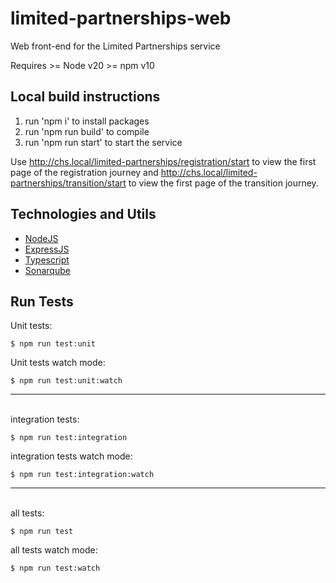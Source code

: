 # limited-partnerships-web
Web front-end for the Limited Partnerships service

Requires >= Node v20
         >= npm v10

## Local build instructions
1. run 'npm i' to install packages
2. run 'npm run build' to compile
3. run 'npm run start' to start the service

Use http://chs.local/limited-partnerships/registration/start to view the first page of the registration journey and
http://chs.local/limited-partnerships/transition/start to view the first page of the transition journey.

## Technologies and Utils

- [NodeJS](https://nodejs.org/)
- [ExpressJS](https://expressjs.com/)
- [Typescript](https://www.typescriptlang.org/)
- [Sonarqube](https://www.sonarqube.org)

## Run Tests

Unit tests:
```
$ npm run test:unit
```
Unit tests watch mode: 
```
$ npm run test:unit:watch
```

---
\
integration tests:
```
$ npm run test:integration
```

integration tests watch mode:
```
$ npm run test:integration:watch
```

---
\
all tests:
```
$ npm run test
```

all tests watch mode:
```
$ npm run test:watch
```